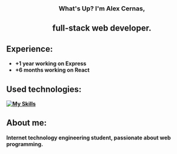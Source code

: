 <div align="center">
   <h3>What's Up? I'm <b>Alex Cernas<b>,</h3>
  <h2>full-stack web developer.</h2>
</div>


## Experience:
- +1 year working on Express
- +6 months working on React


## Used technologies:
[![My Skills](https://skillicons.dev/icons?i=react,express,nodejs,js,html,css,mongodb,vite,postman)](https://skillicons.dev)

## About me:
<p>Internet technology engineering student, passionate about web programming.</p>
